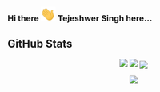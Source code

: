### Hi there <img src="https://raw.githubusercontent.com/ABSphreak/ABSphreak/master/gifs/Hi.gif" width="30px"> Tejeshwer Singh here...

## GitHub Stats
<p align="center">
  <img width="48%" src="https://github-readme-stats.vercel.app/api?username=Tejeshwer25&show_icons=true&theme=tokyonight" />
  <img width="48%" src="https://github-readme-streak-stats.herokuapp.com/?user=Tejeshwer25&theme=tokyonight" />
  <img src="https://github-readme-stats.vercel.app/api/top-langs/?username=Tejeshwer25&theme=tokyonight" align="center" />
</p>

<div id="header" align="center">
  <img src="https://media.giphy.com/media/M9gbBd9nbDrOTu1Mqx/giphy.gif" width="100"/>
</div>
<!--
**Tejeshwer25/Tejeshwer25** is a ✨ _special_ ✨ repository because its `README.md` (this file) appears on your GitHub profile.

Here are some ideas to get you started:

- 🔭 I’m currently working on ...
- 🌱 I’m currently learning ...
- 👯 I’m looking to collaborate on ...
- 🤔 I’m looking for help with ...
- 💬 Ask me about ...
- 📫 How to reach me: ...
- 😄 Pronouns: ...
- ⚡ Fun fact: ...
-->
